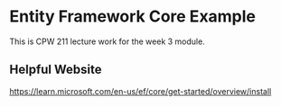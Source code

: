 # Entity Framework Core Example 
This is CPW 211 lecture work for the week 3 module.

## Helpful Website
https://learn.microsoft.com/en-us/ef/core/get-started/overview/install

